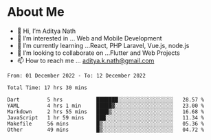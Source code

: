 # About Me

- 👋 Hi, I’m Aditya Nath
- 👀 I’m interested in ... Web and Mobile Development
- 🌱 I’m currently learning ...React, PHP Laravel, Vue.js, node.js
- 💞️ I’m looking to collaborate on ...Flutter and Web Projects
- 📫 How to reach me ... aditya.k.nath@gmail.com

<!--START_SECTION:waka-->

```text
From: 01 December 2022 - To: 12 December 2022

Total Time: 17 hrs 30 mins

Dart         5 hrs           ███████░░░░░░░░░░░░░░░░░░   28.57 %
YAML         4 hrs 1 min     █████▓░░░░░░░░░░░░░░░░░░░   23.00 %
Markdown     2 hrs 55 mins   ████▒░░░░░░░░░░░░░░░░░░░░   16.68 %
JavaScript   1 hr 59 mins    ███░░░░░░░░░░░░░░░░░░░░░░   11.34 %
Makefile     56 mins         █▒░░░░░░░░░░░░░░░░░░░░░░░   05.36 %
Other        49 mins         █▒░░░░░░░░░░░░░░░░░░░░░░░   04.72 %
```

<!--END_SECTION:waka-->

<!---
kronosking007/kronosking007 is a ✨ special ✨ repository because its `README.md` (this file) appears on your GitHub profile.
You can click the Preview link to take a look at your changes.
--->
